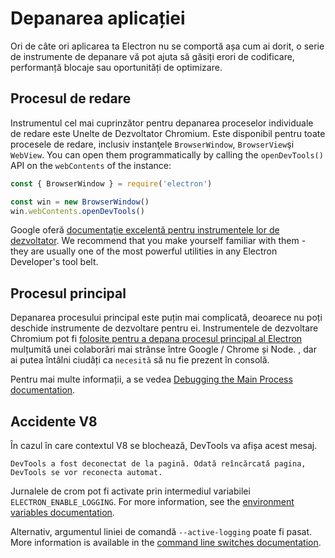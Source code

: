 # Depanarea aplicației

Ori de câte ori aplicarea ta Electron nu se comportă așa cum ai dorit, o serie de instrumente de depanare vă pot ajuta să găsiți erori de codificare, performanță blocaje sau oportunități de optimizare.

## Procesul de redare

Instrumentul cel mai cuprinzător pentru depanarea proceselor individuale de redare este Unelte de Dezvoltator Chromium. Este disponibil pentru toate procesele de redare, inclusiv instanţele `BrowserWindow`, `BrowserView`şi `WebView`. You can open them programmatically by calling the `openDevTools()` API on the `webContents` of the instance:

```javascript
const { BrowserWindow } = require('electron')

const win = new BrowserWindow()
win.webContents.openDevTools()
```

Google oferă [documentație excelentă pentru instrumentele lor de dezvoltator](https://developer.chrome.com/devtools). We recommend that you make yourself familiar with them - they are usually one of the most powerful utilities in any Electron Developer's tool belt.

## Procesul principal

Depanarea procesului principal este puțin mai complicată, deoarece nu poți deschide instrumente de dezvoltare pentru ei. Instrumentele de dezvoltare Chromium pot fi [folosite pentru a depana procesul principal al Electron](https://nodejs.org/en/docs/inspector/) mulțumită unei colaborări mai strânse între Google / Chrome și Node. , dar ai putea întâlni ciudăți ca `necesită` să nu fie prezent în consolă.

Pentru mai multe informații, a se vedea [Debugging the Main Process documentation](./debugging-main-process.md).

## Accidente V8

În cazul în care contextul V8 se blochează, DevTools va afișa acest mesaj.

`DevTools a fost deconectat de la pagină. Odată reîncărcată pagina, DevTools se vor reconecta automat.`

Jurnalele de crom pot fi activate prin intermediul variabilei `ELECTRON_ENABLE_LOGGING`. For more information, see the [environment variables documentation](../api/environment-variables.md#electron_enable_logging).

Alternativ, argumentul liniei de comandă `--active-logging` poate fi pasat. More information is available in the [command line switches documentation](../api/command-line-switches.md#--enable-logging).
